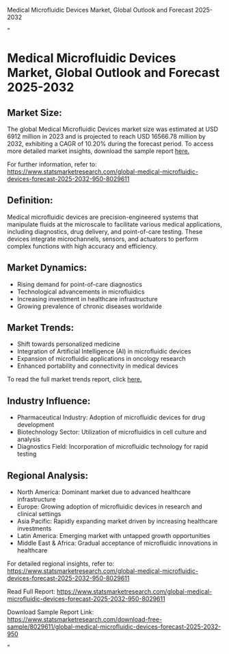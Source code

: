 Medical Microfluidic Devices Market, Global Outlook and Forecast 2025-2032

"<html>
<head>
<title>Medical Microfluidic Devices Market, Global Outlook and Forecast 2025-2032</title>
</head>
<body>

<h1>Medical Microfluidic Devices Market, Global Outlook and Forecast 2025-2032</h1>

<h2>Market Size:</h2>
<p>The global Medical Microfluidic Devices market size was estimated at USD 6912 million in 2023 and is projected to reach USD 16566.78 million by 2032, exhibiting a CAGR of 10.20% during the forecast period. To access more detailed market insights, download the sample report <a href='https://www.statsmarketresearch.com/download-free-sample/8029611/global-medical-microfluidic-devices-forecast-2025-2032-950'>here.</a></p>
<p>For further information, refer to: <a href='https://www.statsmarketresearch.com/global-medical-microfluidic-devices-forecast-2025-2032-950-8029611'>https://www.statsmarketresearch.com/global-medical-microfluidic-devices-forecast-2025-2032-950-8029611</a></p>

<h2>Definition:</h2>
<p>Medical microfluidic devices are precision-engineered systems that manipulate fluids at the microscale to facilitate various medical applications, including diagnostics, drug delivery, and point-of-care testing. These devices integrate microchannels, sensors, and actuators to perform complex functions with high accuracy and efficiency.</p>

<h2>Market Dynamics:</h2>
<ul>
<li>Rising demand for point-of-care diagnostics</li>
<li>Technological advancements in microfluidics</li>
<li>Increasing investment in healthcare infrastructure</li>
<li>Growing prevalence of chronic diseases worldwide</li>
</ul>

<h2>Market Trends:</h2>
<ul>
<li>Shift towards personalized medicine</li>
<li>Integration of Artificial Intelligence (AI) in microfluidic devices</li>
<li>Expansion of microfluidic applications in oncology research</li>
<li>Enhanced portability and connectivity in medical devices</li>
</ul>
<p>To read the full market trends report, click <a href='https://www.statsmarketresearch.com/global-medical-microfluidic-devices-forecast-2025-2032-950-8029611'>here.</a></p>

<h2>Industry Influence:</h2>
<ul>
<li>Pharmaceutical Industry: Adoption of microfluidic devices for drug development</li>
<li>Biotechnology Sector: Utilization of microfluidics in cell culture and analysis</li>
<li>Diagnostics Field: Incorporation of microfluidic technology for rapid testing</li>
</ul>

<h2>Regional Analysis:</h2>
<ul>
<li>North America: Dominant market due to advanced healthcare infrastructure</li>
<li>Europe: Growing adoption of microfluidic devices in research and clinical settings</li>
<li>Asia Pacific: Rapidly expanding market driven by increasing healthcare investments</li>
<li>Latin America: Emerging market with untapped growth opportunities</li>
<li>Middle East & Africa: Gradual acceptance of microfluidic innovations in healthcare</li>
</ul>
<p>For detailed regional insights, refer to: <a href='https://www.statsmarketresearch.com/global-medical-microfluidic-devices-forecast-2025-2032-950-8029611'>https://www.statsmarketresearch.com/global-medical-microfluidic-devices-forecast-2025-2032-950-8029611</a></p>

<p>Read Full Report: <a href='https://www.statsmarketresearch.com/global-medical-microfluidic-devices-forecast-2025-2032-950-8029611'>https://www.statsmarketresearch.com/global-medical-microfluidic-devices-forecast-2025-2032-950-8029611</a></p>
<p>Download Sample Report Link: <a href='https://www.statsmarketresearch.com/download-free-sample/8029611/global-medical-microfluidic-devices-forecast-2025-2032-950'>https://www.statsmarketresearch.com/download-free-sample/8029611/global-medical-microfluidic-devices-forecast-2025-2032-950</a></p>

</body>
</html>"
